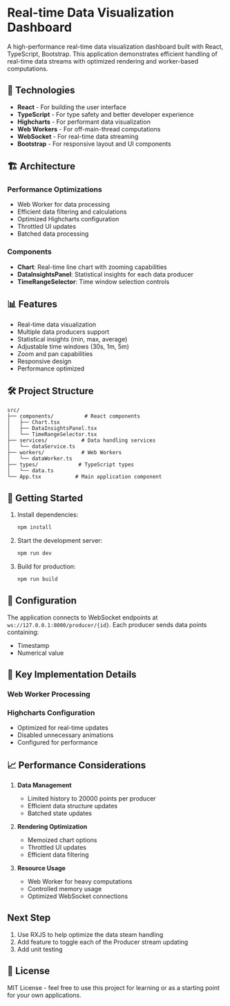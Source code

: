 # Real-time Data Visualization Dashboard

A high-performance real-time data visualization dashboard built with React, TypeScript, Bootstrap. This application demonstrates efficient handling of real-time data streams with optimized rendering and worker-based computations.

## 🚀 Technologies

- **React** - For building the user interface
- **TypeScript** - For type safety and better developer experience
- **Highcharts** - For performant data visualization
- **Web Workers** - For off-main-thread computations
- **WebSocket** - For real-time data streaming
- **Bootstrap** - For responsive layout and UI components

## 🏗️ Architecture


### Performance Optimizations
- Web Worker for data processing
- Efficient data filtering and calculations
- Optimized Highcharts configuration
- Throttled UI updates
- Batched data processing

### Components
- **Chart**: Real-time line chart with zooming capabilities
- **DataInsightsPanel**: Statistical insights for each data producer
- **TimeRangeSelector**: Time window selection controls

## 📊 Features

- Real-time data visualization
- Multiple data producers support
- Statistical insights (min, max, average)
- Adjustable time windows (30s, 1m, 5m)
- Zoom and pan capabilities
- Responsive design
- Performance optimized

## 🛠️ Project Structure

```
src/
├── components/          # React components
│   ├── Chart.tsx
│   ├── DataInsightsPanel.tsx
│   └── TimeRangeSelector.tsx
├── services/           # Data handling services
│   └── dataService.ts
├── workers/            # Web Workers
│   └── dataWorker.ts
├── types/             # TypeScript types
│   └── data.ts
└── App.tsx           # Main application component
```

## 🚦 Getting Started

1. Install dependencies:
   ```bash
   npm install
   ```

2. Start the development server:
   ```bash
   npm run dev
   ```

3. Build for production:
   ```bash
   npm run build
   ```

## 🔧 Configuration

The application connects to WebSocket endpoints at `ws://127.0.0.1:8000/producer/{id}`. Each producer sends data points containing:
- Timestamp
- Numerical value

## 🎯 Key Implementation Details


### Web Worker Processing


### Highcharts Configuration
- Optimized for real-time updates
- Disabled unnecessary animations
- Configured for performance

## 📈 Performance Considerations

1. **Data Management**
   - Limited history to 20000 points per producer
   - Efficient data structure updates
   - Batched state updates

2. **Rendering Optimization**
   - Memoized chart options
   - Throttled UI updates
   - Efficient data filtering

3. **Resource Usage**
   - Web Worker for heavy computations
   - Controlled memory usage
   - Optimized WebSocket connections

## Next Step

1. Use RXJS to help optimize the data steam handling
2. Add feature to toggle each of the Producer stream updating
3. Add unit testing


## 📝 License

MIT License - feel free to use this project for learning or as a starting point for your own applications.

